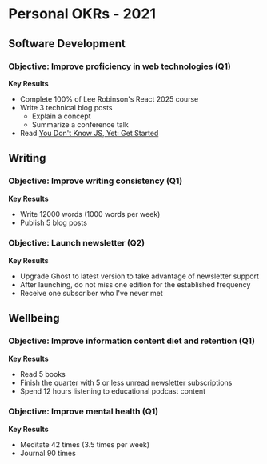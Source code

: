 # Personal OKRs - 2021

## Software Development

### Objective: Improve proficiency in web technologies (Q1)

**Key Results**

* Complete 100% of Lee Robinson's React 2025 course
* Write 3 technical blog posts
  - Explain a concept
  - Summarize a conference talk
* Read [You Don't Know JS, Yet: Get Started](https://github.com/getify/You-Dont-Know-JS/blob/2nd-ed/get-started/README.md)

## Writing

### Objective: Improve writing consistency (Q1)

**Key Results**

* Write 12000 words (1000 words per week)
* Publish 5 blog posts

### Objective: Launch newsletter (Q2)

**Key Results**

* Upgrade Ghost to latest version to take advantage of newsletter support
* After launching, do not miss one edition for the established frequency
* Receive one subscriber who I've never met

## Wellbeing

### Objective: Improve information content diet and retention (Q1)

**Key Results**

* Read 5 books
* Finish the quarter with 5 or less unread newsletter subscriptions
* Spend 12 hours listening to educational podcast content

### Objective: Improve mental health (Q1)

**Key Results**

* Meditate 42 times (3.5 times per week)
* Journal 90 times